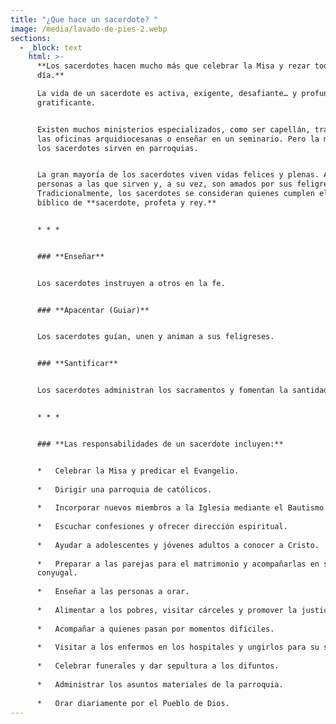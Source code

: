 ```yaml
---
title: "¿Que hace un sacerdote? "
image: /media/lavado-de-pies-2.webp
sections:
  - _block: text
    html: >-
      **Los sacerdotes hacen mucho más que celebrar la Misa y rezar todo el
      día.**  

      La vida de un sacerdote es activa, exigente, desafiante… y profundamente
      gratificante.


      Existen muchos ministerios especializados, como ser capellán, trabajar en
      las oficinas arquidiocesanas o enseñar en un seminario. Pero la mayoría de
      los sacerdotes sirven en parroquias.


      La gran mayoría de los sacerdotes viven vidas felices y plenas. Aman a las
      personas a las que sirven y, a su vez, son amados por sus feligreses.
      Tradicionalmente, los sacerdotes se consideran quienes cumplen el papel
      bíblico de **sacerdote, profeta y rey.**


      * * *


      ### **Enseñar**


      Los sacerdotes instruyen a otros en la fe.


      ### **Apacentar (Guiar)**


      Los sacerdotes guían, unen y animan a sus feligreses.


      ### **Santificar**


      Los sacerdotes administran los sacramentos y fomentan la santidad.


      * * *


      ### **Las responsabilidades de un sacerdote incluyen:**


      *   Celebrar la Misa y predicar el Evangelio.
          
      *   Dirigir una parroquia de católicos.
          
      *   Incorporar nuevos miembros a la Iglesia mediante el Bautismo.
          
      *   Escuchar confesiones y ofrecer dirección espiritual.
          
      *   Ayudar a adolescentes y jóvenes adultos a conocer a Cristo.
          
      *   Preparar a las parejas para el matrimonio y acompañarlas en su vida
      conyugal.
          
      *   Enseñar a las personas a orar.
          
      *   Alimentar a los pobres, visitar cárceles y promover la justicia.
          
      *   Acompañar a quienes pasan por momentos difíciles.
          
      *   Visitar a los enfermos en los hospitales y ungirlos para su sanación.
          
      *   Celebrar funerales y dar sepultura a los difuntos.
          
      *   Administrar los asuntos materiales de la parroquia.
          
      *   Orar diariamente por el Pueblo de Dios.
---
```

